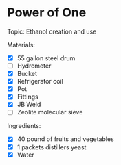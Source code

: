 # Power of One

Topic: Ethanol creation and use

Materials:
- [X] 55 gallon steel drum
- [ ] Hydrometer
- [X] Bucket
- [X] Refrigerator coil
- [X] Pot
- [X] Fittings
- [X] JB Weld
- [ ] Zeolite molecular sieve

Ingredients:
- [X] 40 pound of fruits and vegetables
- [X] 1 packets distillers yeast
- [X] Water

